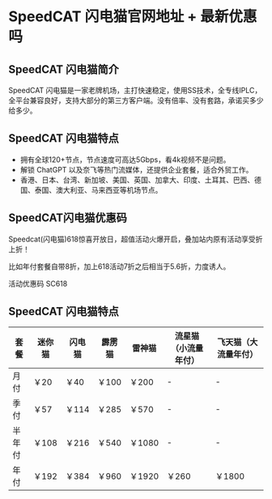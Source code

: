 # SpeedCAT 闪电猫官网地址 + 最新优惠吗

## SpeedCAT 闪电猫简介

SpeedCAT 闪电猫是一家老牌机场，主打快速稳定，使用SS技术，全专线IPLC，全平台兼容良好，支持大部分的第三方客户端。没有倍率、没有套路，承诺买多少给多少。

## SpeedCAT 闪电猫特点

- 拥有全球120+节点，节点速度可高达5Gbps，看4k视频不是问题。
- 解锁 ChatGPT 以及奈飞等热门流媒体，还提供企业套餐，适合外贸工作。
- 香港、日本、台湾、新加坡、美国、英国、加拿大、印度、土耳其、巴西、德国、泰国、澳大利亚、马来西亚等机场节点。

## SpeedCAT闪电猫优惠码

Speedcat(闪电猫)618惊喜开放日，超值活动火爆开启，叠加站内原有活动享受折上折！

比如年付套餐自带8折，加上618活动7折之后相当于5.6折，力度诱人。

活动优惠码 SC618

## SpeedCAT 闪电猫特点

| 套餐   | 迷你猫 | 闪电猫 | 霹雳猫 | 雷神猫 | 流星猫（小流量年付） | 飞天猫（大流量年付） |
| ------ | ------ | ------ | ------ | ------ | -------------------- | -------------------- |
| 月付   | ￥20   | ￥40   | ￥100  | ￥200  | -                    | -                    |
| 季付   | ￥57   | ￥114  | ￥285  | ￥570  | -                    | -                    |
| 半年付 | ￥108  | ￥216  | ￥540  | ￥1080 | -                    | -                    |
| 年付   | ￥192  | ￥384  | ￥960  | ￥1920 | ￥260                | ￥1800               |
